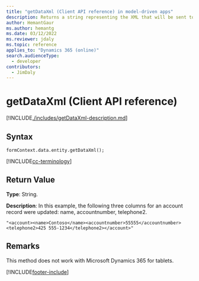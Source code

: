 ```yaml
---
title: "getDataXml (Client API reference) in model-driven apps"
description: Returns a string representing the XML that will be sent to the server when the record is saved.
author: HemantGaur
ms.author: hemantg
ms.date: 03/12/2022
ms.reviewer: jdaly
ms.topic: reference
applies_to: "Dynamics 365 (online)"
search.audienceType: 
  - developer
contributors:
  - JimDaly
---
```

# getDataXml (Client API reference)



[!INCLUDE[./includes/getDataXml-description.md](./includes/getDataXml-description.md)]

## Syntax

`formContext.data.entity.getDataXml();`

[!INCLUDE[cc-terminology](../../../../data-platform/includes/cc-terminology.md)]

## Return Value

**Type**: String.

**Description**: In this example, the following three columns for an account record were updated: name, accountnumber, telephone2.

```"<account><name>Contoso</name><accountnumber>55555</accountnumber><telephone2>425 555-1234</telephone2></account>"```

## Remarks

This method does not work with Microsoft Dynamics 365 for tablets.





[!INCLUDE[footer-include](../../../../../includes/footer-banner.md)]
